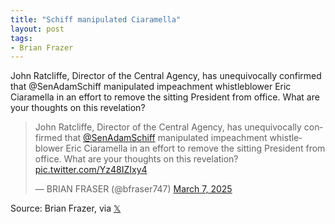 ```yaml
---
title: "Schiff manipulated Ciaramella"
layout: post
tags:
- Brian Frazer
---
```


John Ratcliffe, Director of the Central Agency, has unequivocally confirmed that @SenAdamSchiff manipulated impeachment whistleblower Eric Ciaramella in an effort to remove the sitting President from office. What are your thoughts on this revelation?
 
<blockquote class="twitter-tweet"><p lang="en" dir="ltr">John Ratcliffe, Director of the Central Agency, has unequivocally confirmed that <a href="https://twitter.com/SenAdamSchiff?ref_src=twsrc%5Etfw">@SenAdamSchiff</a> manipulated impeachment whistleblower Eric Ciaramella in an effort to remove the sitting President from office. What are your thoughts on this revelation? <a href="https://t.co/Yz48IZIxy4">pic.twitter.com/Yz48IZIxy4</a></p>&mdash; BRIAN FRASER (@bfraser747) <a href="https://twitter.com/bfraser747/status/1898148147500925008?ref_src=twsrc%5Etfw">March 7, 2025</a></blockquote> <script async src="https://platform.twitter.com/widgets.js" charset="utf-8"></script>

Source: Brian Frazer, via [𝕏](https://x.com)
